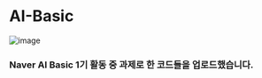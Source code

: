 # AI-Basic
![image](https://user-images.githubusercontent.com/46880056/205505693-f64faa31-183e-4fa3-ae24-183043a37b0c.png)


### Naver AI Basic 1기 활동 중 과제로 한 코드들을 업로드했습니다.

